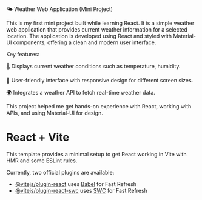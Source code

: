 🌤️ Weather Web Application (Mini Project)

This is my first mini project built while learning React. It is a simple weather web application that provides current weather information for a selected location. The application is developed using React and styled with Material-UI components, offering a clean and modern user interface.

Key features:

🌡️ Displays current weather conditions such as temperature, humidity.

📱 User-friendly interface with responsive design for different screen sizes.

🌍 Integrates a weather API to fetch real-time weather data.

This project helped me get hands-on experience with React, working with APIs, and using Material-UI for design.

# React + Vite

This template provides a minimal setup to get React working in Vite with HMR and some ESLint rules.

Currently, two official plugins are available:

- [@vitejs/plugin-react](https://github.com/vitejs/vite-plugin-react/blob/main/packages/plugin-react/README.md) uses [Babel](https://babeljs.io/) for Fast Refresh
- [@vitejs/plugin-react-swc](https://github.com/vitejs/vite-plugin-react-swc) uses [SWC](https://swc.rs/) for Fast Refresh
